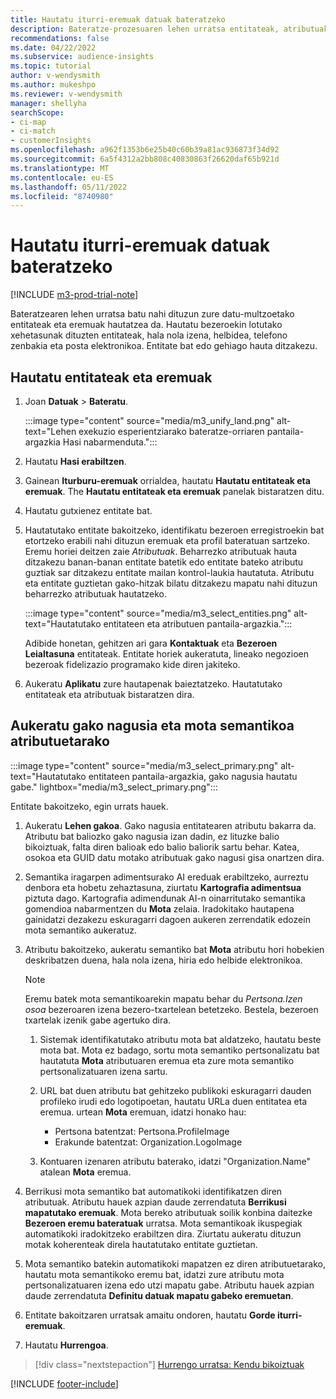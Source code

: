 ```yaml
---
title: Hautatu iturri-eremuak datuak bateratzeko
description: Bateratze-prozesuaren lehen urratsa entitateak, atributuak, gako nagusiak eta mota semantikoak hautatzea da datuak bezeroen profil bateratuarekin mapatzeko.
recommendations: false
ms.date: 04/22/2022
ms.subservice: audience-insights
ms.topic: tutorial
author: v-wendysmith
ms.author: mukeshpo
ms.reviewer: v-wendysmith
manager: shellyha
searchScope:
- ci-map
- ci-match
- customerInsights
ms.openlocfilehash: a962f1353b6e25b40c60b39a81ac936873f34d92
ms.sourcegitcommit: 6a5f4312a2bb808c40830863f26620daf65b921d
ms.translationtype: MT
ms.contentlocale: eu-ES
ms.lasthandoff: 05/11/2022
ms.locfileid: "8740980"
---
```

# <a name="select-source-fields-for-data-unification"></a>Hautatu iturri-eremuak datuak bateratzeko

[!INCLUDE [m3-prod-trial-note](includes/m3-prod-trial-note.md)]

Bateratzearen lehen urratsa batu nahi dituzun zure datu-multzoetako entitateak eta eremuak hautatzea da. Hautatu bezeroekin lotutako xehetasunak dituzten entitateak, hala nola izena, helbidea, telefono zenbakia eta posta elektronikoa. Entitate bat edo gehiago hauta ditzakezu.

## <a name="select-entities-and-fields"></a>Hautatu entitateak eta eremuak

1. Joan **Datuak** > **Bateratu**.

   :::image type="content" source="media/m3_unify_land.png" alt-text="Lehen exekuzio esperientziarako bateratze-orriaren pantaila-argazkia Hasi nabarmenduta.":::

1. Hautatu **Hasi erabiltzen**.

1. Gainean **Iturburu-eremuak** orrialdea, hautatu **Hautatu entitateak eta eremuak**. The **Hautatu entitateak eta eremuak** panelak bistaratzen ditu.

1. Hautatu gutxienez entitate bat.

1. Hautatutako entitate bakoitzeko, identifikatu bezeroen erregistroekin bat etortzeko erabili nahi dituzun eremuak eta profil bateratuan sartzeko. Eremu horiei deitzen zaie *Atributuak*. Beharrezko atributuak hauta ditzakezu banan-banan entitate batetik edo entitate bateko atributu guztiak sar ditzakezu entitate mailan kontrol-laukia hautatuta. Atributu eta entitate guztietan gako-hitzak bilatu ditzakezu mapatu nahi dituzun beharrezko atributuak hautatzeko.

   :::image type="content" source="media/m3_select_entities.png" alt-text="Hautatutako entitateen eta atributuen pantaila-argazkia.":::

   Adibide honetan, gehitzen ari gara **Kontaktuak** eta **Bezeroen Leialtasuna** entitateak. Entitate horiek aukeratuta, lineako negozioen bezeroak fidelizazio programako kide diren jakiteko.

1. Aukeratu **Aplikatu** zure hautapenak baieztatzeko. Hautatutako entitateak eta atributuak bistaratzen dira.

## <a name="select-primary-key-and-semantic-type-for-attributes"></a>Aukeratu gako nagusia eta mota semantikoa atributuetarako

   :::image type="content" source="media/m3_select_primary.png" alt-text="Hautatutako entitateen pantaila-argazkia, gako nagusia hautatu gabe." lightbox="media/m3_select_primary.png":::

Entitate bakoitzeko, egin urrats hauek.

1. Aukeratu **Lehen gakoa**. Gako nagusia entitatearen atributu bakarra da. Atributu bat baliozko gako nagusia izan dadin, ez lituzke balio bikoiztuak, falta diren balioak edo balio baliorik sartu behar. Katea, osokoa eta GUID datu motako atributuak gako nagusi gisa onartzen dira.

1. Semantika iragarpen adimentsurako AI ereduak erabiltzeko, aurreztu denbora eta hobetu zehaztasuna, ziurtatu **Kartografia adimentsua** piztuta dago. Kartografia adimendunak AI-n oinarritutako semantika gomendioa nabarmentzen du **Mota** zelaia. Iradokitako hautapena gainidatzi dezakezu eskuragarri dagoen aukeren zerrendatik edozein mota semantiko aukeratuz.

1. Atributu bakoitzeko, aukeratu semantiko bat **Mota** atributu hori hobekien deskribatzen duena, hala nola izena, hiria edo helbide elektronikoa.

   > [!NOTE]
   > Eremu batek mota semantikoarekin mapatu behar du *Pertsona.Izen osoa* bezeroaren izena bezero-txartelean betetzeko. Bestela, bezeroen txartelak izenik gabe agertuko dira.

   1. Sistemak identifikatutako atributu mota bat aldatzeko, hautatu beste mota bat. Mota ez badago, sortu mota semantiko pertsonalizatu bat hautatuta **Mota** atributuaren eremua eta zure mota semantiko pertsonalizatuaren izena sartu.

   1. URL bat duen atributu bat gehitzeko publikoki eskuragarri dauden profileko irudi edo logotipoetan, hautatu URLa duen entitatea eta eremua. urtean **Mota** eremuan, idatzi honako hau:
      - Pertsona batentzat: Pertsona.ProfileImage
      - Erakunde batentzat: Organization.LogoImage

   1. Kontuaren izenaren atributu baterako, idatzi "Organization.Name" atalean **Mota** eremua.

1. Berrikusi mota semantiko bat automatikoki identifikatzen diren atributuak. Atributu hauek azpian daude zerrendatuta **Berrikusi mapatutako eremuak**. Mota bereko atributuak soilik konbina daitezke **Bezeroen eremu bateratuak** urratsa. Mota semantikoak ikuspegiak automatikoki iradokitzeko erabiltzen dira. Ziurtatu aukeratu dituzun motak koherenteak direla hautatutako entitate guztietan.

1. Mota semantiko batekin automatikoki mapatzen ez diren atributuetarako, hautatu mota semantikoko eremu bat, idatzi zure atributu mota pertsonalizatuaren izena edo utzi mapatu gabe. Atributu hauek azpian daude zerrendatuta **Definitu datuak mapatu gabeko eremuetan**.

1. Entitate bakoitzaren urratsak amaitu ondoren, hautatu **Gorde iturri-eremuak**.

1. Hautatu **Hurrengoa**.

> [!div class="nextstepaction"]
> [Hurrengo urratsa: Kendu bikoiztuak](remove-duplicates.md)

[!INCLUDE [footer-include](includes/footer-banner.md)]

